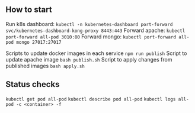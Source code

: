 ## How to start
Run k8s dashboard: `kubectl -n kubernetes-dashboard port-forward svc/kubernetes-dashboard-kong-proxy 8443:443`
Forward apache: `kubectl port-forward all-pod 3010:80`
Forward mongo: `kubectl port-forward all-pod mongo 27017:27017`

Scripts to update docker images in each service `npm run publish`
Script to update apache image `bash publish.sh`
Script to apply changes from published images `bash apply.sh`

## Status checks
`kubectl get pod all-pod`
`kubectl describe pod all-pod`
`kubectl logs all-pod -c <container> -f`
